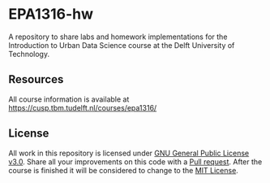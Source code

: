 # EPA1316-hw
A repository to share labs and homework implementations for the Introduction to Urban Data Science course at the Delft University of Technology.

## Resources
All course information is available at https://cusp.tbm.tudelft.nl/courses/epa1316/

## License
All work in this repository is licensed under [GNU General Public License v3.0](https://choosealicense.com/licenses/gpl-3.0/). Share all your improvements on this code with a [Pull request](https://github.com/EwoutH/EPA1333/pulls). After the course is finished it will be considered to change to the [MIT License](https://choosealicense.com/licenses/mit/).
